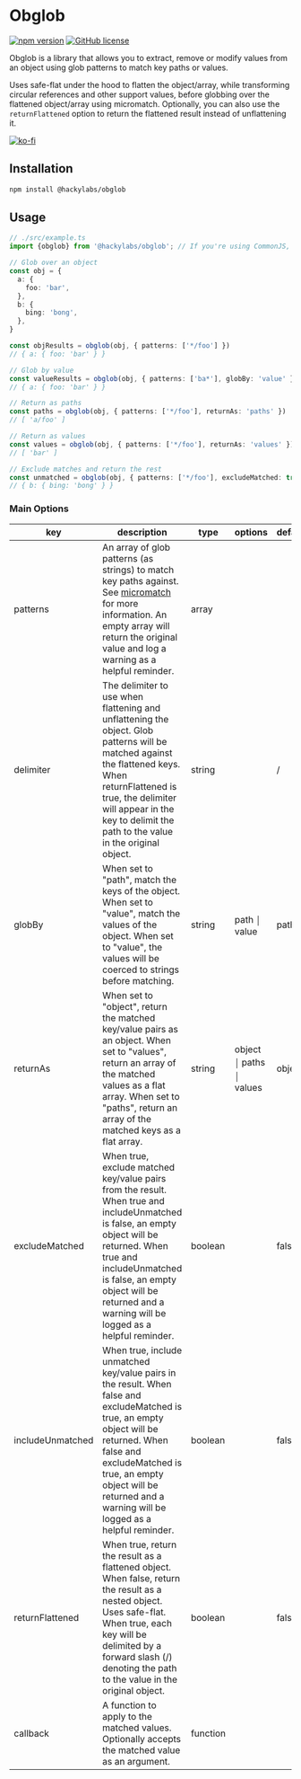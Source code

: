 # Obglob

[![npm version](https://badge.fury.io/js/@hackylabs%2Fobglob.svg)](https://badge.fury.io/js/@hackylabs%2Fobglob)
[![GitHub license](https://img.shields.io/badge/license-MIT-blue.svg)](https://github.com/hackylabs/obglob/blob/main/LICENSE)

Obglob is a library that allows you to extract, remove or modify values from an object using glob patterns to match key
paths or values.

Uses safe-flat under the hood to flatten the object/array, while transforming circular references and other support
values, before globbing over the flattened object/array using micromatch. Optionally, you can also use the
`returnFlattened` option to return the flattened result instead of unflattening it.

[![ko-fi](https://ko-fi.com/img/githubbutton_sm.svg)](https://ko-fi.com/hackylabs)

## Installation

```bash
npm install @hackylabs/obglob
```

## Usage

```typescript
// ./src/example.ts
import {obglob} from '@hackylabs/obglob'; // If you're using CommonJS, import with require('@hackylabs/obglob') instead. Both CommonJS and ESM support named and default imports.

// Glob over an object
const obj = {
  a: {
    foo: 'bar',
  },
  b: {
    bing: 'bong',
  },
}

const objResults = obglob(obj, { patterns: ['*/foo'] })
// { a: { foo: 'bar' } }

// Glob by value
const valueResults = obglob(obj, { patterns: ['ba*'], globBy: 'value' })
// { a: { foo: 'bar' } }

// Return as paths
const paths = obglob(obj, { patterns: ['*/foo'], returnAs: 'paths' })
// [ 'a/foo' ]

// Return as values
const values = obglob(obj, { patterns: ['*/foo'], returnAs: 'values' })
// [ 'bar' ]

// Exclude matches and return the rest
const unmatched = obglob(obj, { patterns: ['*/foo'], excludeMatched: true, includeUnmatched: true })
// { b: { bing: 'bong' } }
```

### Main Options

| key | description | type | options | default | required |
| --- | --- | --- | --- | --- | --- |
| patterns | An array of glob patterns (as strings) to match key paths against. See [micromatch](https://npmjs.com/package/micromatch) for more information. An empty array will return the original value and log a warning as a helpful reminder. | array |  |  | Y |
| delimiter | The delimiter to use when flattening and unflattening the object. Glob patterns will be matched against the flattened keys. When returnFlattened is true, the delimiter will appear in the key to delimit the path to the value in the original object. | string |  | / | N |
| globBy | When set to "path", match the keys of the object. When set to "value", match the values of the object. When set to "value", the values will be coerced to strings before matching. | string | path ￨ value | path | N |
| returnAs | When set to "object", return the matched key/value pairs as an object. When set to "values", return an array of the matched values as a flat array. When set to "paths", return an array of the matched keys as a flat array. | string | object ￨ paths ￨ values | object | N |
| excludeMatched | When true, exclude matched key/value pairs from the result. When true and includeUnmatched is false, an empty object will be returned. When true and includeUnmatched is false, an empty object will be returned and a warning will be logged as a helpful reminder. | boolean |  | false | N |
| includeUnmatched | When true, include unmatched key/value pairs in the result. When false and excludeMatched is true, an empty object will be returned. When false and excludeMatched is true, an empty object will be returned and a warning will be logged as a helpful reminder. | boolean |  | false | N |
| returnFlattened | When true, return the result as a flattened object. When false, return the result as a nested object. Uses safe-flat. When true, each key will be delimited by a forward slash (/) denoting the path to the value in the original object. | boolean |  | false | N |
| callback | A function to apply to the matched values. Optionally accepts the matched value as an argument. | function |  |  | N |